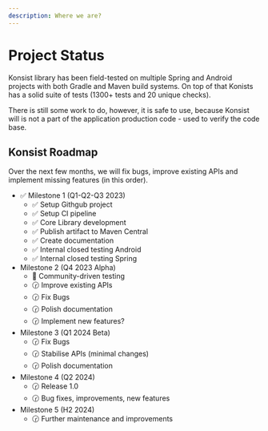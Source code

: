 ```yaml
---
description: Where we are?
---
```


# Project Status

Konsist library has been field-tested on multiple Spring and Android projects with both Gradle and Maven build systems. On top of that Konists has a solid suite of tests (1300+ tests and 20 unique checks).

There is still some work to do, however, it is safe to use, because Konsist will is not a part of the application production code - used to verify the code base.

## Konsist Roadmap

Over the next few months, we will fix bugs, improve existing APIs and implement missing features (in this order).

* ✅ Milestone 1 (Q1-Q2-Q3 2023)
  * ✅ Setup Githgub project
  * ✅ Setup CI pipeline
  * ✅ Core Library development
  * ✅ Publish artifact to Maven Central
  * ✅ Create documentation
  * ✅ Internal closed testing Android
  * ✅ Internal closed testing Spring
* Milestone 2 (Q4 2023 Alpha)
  * 🚀 Community-driven testing
  * 🕝 Improve existing APIs&#x20;
  * 🕝 Fix Bugs
  * 🕝 Polish documentation
  * 🕝 Implement new features?&#x20;
* Milestone 3 (Q1 2024 Beta)
  * 🕝 Fix Bugs
  * 🕝 Stabilise APIs (minimal changes)
  * 🕝 Polish documentation
* Milestone 4 (Q2 2024)
  * 🕝 Release 1.0
  * 🕝 Bug fixes, improvements, new features
* Milestone 5 (H2 2024)
  * 🕝 Further maintenance and improvements
